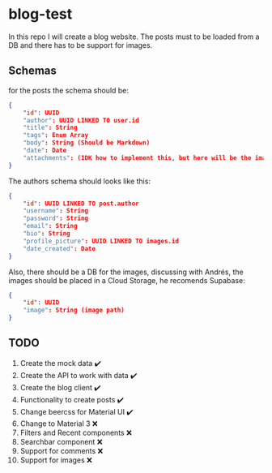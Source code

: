 # blog-test

In this repo I will create a blog website. The posts must to be loaded from a DB and there has to be support for images.

## Schemas
for the posts the schema should be:
```json
{
    "id": UUID
    "author": UUID LINKED TO user.id
    "title": String
    "tags": Enum Array
    "body": String (Should be Markdown)
    "date": Date
    "attachments": (IDK how to implement this, but here will be the images)
}
```

The authors schema should looks like this:
```json
{
    "id": UUID LINKED TO post.author
    "username": String
    "password": String
    "email": String
    "bio": String
    "profile_picture": UUID LINKED TO images.id
    "date_created": Date
}
```

Also, there should be a DB for the images, discussing with Andrés, the images should be placed in a Cloud Storage, he recomends Supabase:
```json
{
    "id": UUID
    "image": String (image path)
}
```

## TODO
1. Create the mock data ✔️
2. Create the API to work with data ✔️
3. Create the blog client ✔️
4. Functionality to create posts ✔️
5. Change beercss for Material UI ✔️
6. Change to Material 3 ❌
7. Filters and Recent components ❌
8. Searchbar component ❌
9. Support for comments ❌
0. Support for images ❌
